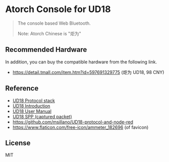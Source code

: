 # Atorch Console for UD18

> The console based Web Bluetooth.
>
> Note: Atorch Chinese is "炬为"

## Recommended Hardware

In addition, you can buy the compatible hardware from the following link.

- <https://detail.tmall.com/item.htm?id=597691329775> (炬为 UD18, 98 CNY)

## Reference

- [UD18 Protocol stack](docs/UD18-Protocol.md)
- [UD18 Introduction](docs/UD18-Introduction.jpg)
- [UD18 User Manual](docs/UD18-User-manual.jpg)
- [UD18 SPP (captured packet)](docs/UD18-SPP.pcap)
- <https://github.com/msillano/UD18-protocol-and-node-red>
- <https://www.flaticon.com/free-icon/ammeter_182696> (of favicon)

## License

MIT
